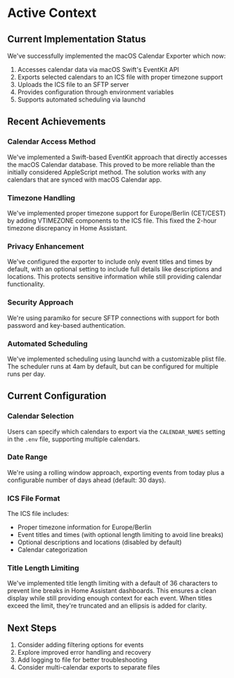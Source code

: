 # Active Context

## Current Implementation Status
We've successfully implemented the macOS Calendar Exporter which now:

1. Accesses calendar data via macOS Swift's EventKit API
2. Exports selected calendars to an ICS file with proper timezone support
3. Uploads the ICS file to an SFTP server
4. Provides configuration through environment variables
5. Supports automated scheduling via launchd

## Recent Achievements

### Calendar Access Method
We've implemented a Swift-based EventKit approach that directly accesses the macOS Calendar database. This proved to be more reliable than the initially considered AppleScript method. The solution works with any calendars that are synced with macOS Calendar app.

### Timezone Handling
We've implemented proper timezone support for Europe/Berlin (CET/CEST) by adding VTIMEZONE components to the ICS file. This fixed the 2-hour timezone discrepancy in Home Assistant.

### Privacy Enhancement
We've configured the exporter to include only event titles and times by default, with an optional setting to include full details like descriptions and locations. This protects sensitive information while still providing calendar functionality.

### Security Approach
We're using paramiko for secure SFTP connections with support for both password and key-based authentication.

### Automated Scheduling
We've implemented scheduling using launchd with a customizable plist file. The scheduler runs at 4am by default, but can be configured for multiple runs per day.

## Current Configuration

### Calendar Selection
Users can specify which calendars to export via the `CALENDAR_NAMES` setting in the `.env` file, supporting multiple calendars.

### Date Range
We're using a rolling window approach, exporting events from today plus a configurable number of days ahead (default: 30 days).

### ICS File Format
The ICS file includes:
- Proper timezone information for Europe/Berlin
- Event titles and times (with optional length limiting to avoid line breaks)
- Optional descriptions and locations (disabled by default)
- Calendar categorization

### Title Length Limiting
We've implemented title length limiting with a default of 36 characters to prevent line breaks in Home Assistant dashboards. This ensures a clean display while still providing enough context for each event. When titles exceed the limit, they're truncated and an ellipsis is added for clarity.

## Next Steps
1. Consider adding filtering options for events
2. Explore improved error handling and recovery
3. Add logging to file for better troubleshooting
4. Consider multi-calendar exports to separate files
